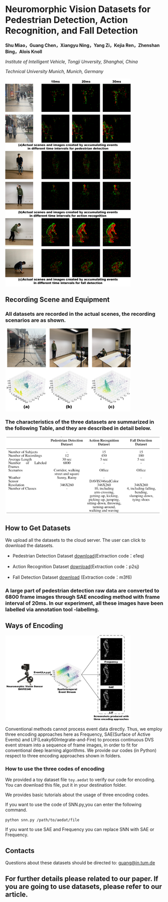 # Neuromorphic Vision Datasets for Pedestrian Detection, Action Recognition, and Fall Detection

**Shu Miao，Guang Chen，Xiangyu Ning，Yang Zi，Kejia Ren，Zhenshan Bing，Alois Knoll**

*Institute of Intelligent Vehicle, Tongji Unversity, Shanghai, China*

*Technical University Munich, Munich, Germany*

<img src="picture/4.jpg" width="400" hegiht="213" align=center />


## Recording Scene and Equipment

### All datasets are recorded in the actual scenes, the recording scenarios are as shown.

<img src="picture/1.jpg" width="400" hegiht="213" align=center />

### The characteristics of the three datasets are summarized in the following Table, and they are described in detail below.

<img src="picture/5.jpg" width="500" hegiht="213" align=center />

## How to Get Datasets

We upload all the datasets to the cloud server. The user can click to download the datasets.

 - Pedestrian Detection Dataset [download](https://pan.baidu.com/s/1LBbyy7O5Y8ZpGZkQ2gy9eg)(Extraction code：e1eq) 

 - Action Recognition Dataset [download](https://pan.baidu.com/s/1ooGwdN2rH8IFmm-EBEGGCA)(Extraction code：p2sj)

- Fall Detection Dataset [download](https://pan.baidu.com/s/1mHFaDSNJU0iLvgQrZx9DKA) (Extraction code：m3f6)

### A large part of pedestrian detection raw data are converted to 6800 frame images through SAE encoding method with frame interval of 20ms. In our experiment, all these images have been labelled via annotation tool -labelImg.



## Ways of Encoding

<img src="picture/2.jpg" width="400" hegiht="213" align=center />

Conventional methods cannot process event data directly. Thus, we employ three encoding approaches here as Frequency, SAE(Surface of Active Events) and LIF(Leaky60Integrate-and-Fire) to process continuous DVS event stream into a sequence of frame images, in order to fit for conventional deep learning algorithms. We provide our codes (in Python) respect to three encoding approaches shown in folders.


### How to use the three codes of encoding 


We provided a toy dataset file `toy.aedat` to verify our code for encoding. You can download this file, put it in your destination folder. 


We provides basic tutorials about the usage of three encoding codes.

If you want to use the code of SNN.py,you can enter the following command.

`python snn.py /path/to/aedat/file`

If you want to use SAE and Frequency you can replace SNN with SAE or Frequency.





## Contacts

Questions about these datasets should be directed to:
guang@in.tum.de

## For further details please related to our paper. If you are going to use datasets, please refer to our article.